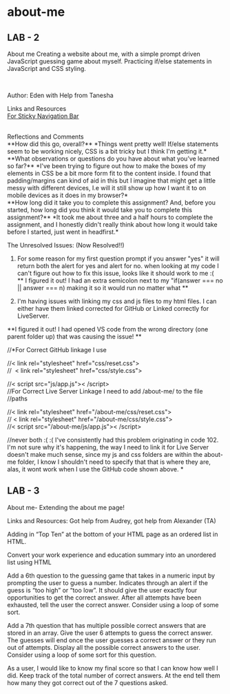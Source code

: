 # about-me

## LAB - 2
About me 
Creating a website about me, with a simple prompt driven JavaScript guessing game about myself. Practicing if/else statements in JavaScript and CSS styling.

 <br>

Author: Eden with Help from Tanesha 
 <br>

Links and Resources <br>
[For Sticky Navigation Bar](https://gomakethings.com/how-to-create-a-sticky-navigation-with-only-css/)

 <br>
Reflections and Comments <br>
**How did this go, overall?** *Things went pretty well! If/else statements seem to be working nicely, CSS is a bit tricky but I think I'm getting it.*  <br>
**What observations or questions do you have about what you’ve learned so far?** *I've been trying to figure out how to make the boxes of my elements in CSS be a bit more form fit to the content inside. I found that padding/margins can kind of aid in this but I imagine that might get a little messy with different devices, I.e will it still show up how I want it to on mobile devices as it does in my browser?*  <br>
**How long did it take you to complete this assignment? And, before you started, how long did you think it would take you to complete this assignment?** *It took me about three and a half hours to complete the assignment, and I honestly didn't really think about how long it would take before I started, just went in headfirst.* <br>

The Unresolved Issues: (Now Resolved!!) 

1. For some reason for my first question prompt if you answer "yes" it will return both the alert for yes and alert for no. when looking at my code I can't figure out how to fix this issue, looks like it should work to me :(  <br> 
  ** I figured it out! I had an extra semicolon next to my "if(answer === no || answer === n) making it so it would run no matter what ** <br>

2. I'm having issues with linking my css and js files to my html files. I can either have them linked corrected for GitHub or Linked correctly for LiveServer.<br> 

**I figured it out! I had opened VS code from the wrong directory (one parent folder up) that was causing the issue! ** <br> 

//*For Correct GitHub linkage I use <br>


//< link rel="stylesheet" href="css/reset.css"><br>
//  < link rel="stylesheet" href="css/style.css"><br>

//< script src="js/app.js">< /script><br>
//For Correct Live Server Linkage I need to add /about-me/ to the file
//paths<br>

//< link rel="stylesheet" href="/about-me/css/reset.css"><br>
// < link rel="stylesheet" href="/about-me/css/style.css"><br>
//< script src="/about-me/js/app.js">< /script><br>

//never both :( :( I've consistently had this problem originating in code 102. I'm not sure why it's happening, the way I need to link it for Live Server doesn't make much sense, since my js and css folders are within the about-me folder, I know I shouldn't need to specify that that is where they are, alas, it wont work when I use the GitHub code shown above. * 
<br>

## LAB - 3
About me- Extending the about me page!

Links and Resources: Got help from Audrey, got help from Alexander (TA)

Adding in 
“Top Ten” at the bottom of your HTML page as an ordered list in HTML. 

Convert your work experience and education summary into an unordered list using HTML

Add a 6th question to the guessing game that takes in a numeric input by prompting the user to guess a number.
Indicates through an alert if the guess is “too high” or “too low”.
It should give the user exactly four opportunities to get the correct answer.
After all attempts have been exhausted, tell the user the correct answer. Consider using a loop of some sort.

Add a 7th question that has multiple possible correct answers that are stored in an array.
Give the user 6 attempts to guess the correct answer.
The guesses will end once the user guesses a correct answer or they run out of attempts.
Display all the possible correct answers to the user.
Consider using a loop of some sort for this question.

As a user, I would like to know my final score so that I can know how well I did.
Keep track of the total number of correct answers. At the end tell them how many they got correct out of the 7 questions asked.
